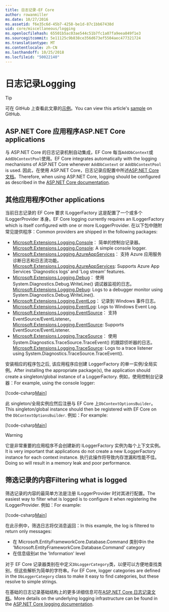 ```yaml
---
title: 日志记录-EF Core
author: rowanmiller
ms.date: 10/27/2016
ms.assetid: f6e35c6d-45b7-4258-be1d-87c1bb67438d
uid: core/miscellaneous/logging
ms.openlocfilehash: 65501b5ac03ae544c51b7fc1a07fa9eea849f1e3
ms.sourcegitcommit: 5e11125c9b838ce356d673ef5504aec477321724
ms.translationtype: MT
ms.contentlocale: zh-CN
ms.lasthandoff: 10/25/2018
ms.locfileid: "50022140"
---
```

# <a name="logging"></a><span data-ttu-id="b2acc-102">日志记录</span><span class="sxs-lookup"><span data-stu-id="b2acc-102">Logging</span></span>

> [!TIP]  
> <span data-ttu-id="b2acc-103">可在 GitHub 上查看此文章的[示例](https://github.com/aspnet/EntityFramework.Docs/tree/master/samples/core/Miscellaneous/Logging)。</span><span class="sxs-lookup"><span data-stu-id="b2acc-103">You can view this article's [sample](https://github.com/aspnet/EntityFramework.Docs/tree/master/samples/core/Miscellaneous/Logging) on GitHub.</span></span>

## <a name="aspnet-core-applications"></a><span data-ttu-id="b2acc-104">ASP.NET Core 应用程序</span><span class="sxs-lookup"><span data-stu-id="b2acc-104">ASP.NET Core applications</span></span>

<span data-ttu-id="b2acc-105">与 ASP.NET Core 的日志记录机制自动集成，EF Core 每当`AddDbContext`或`AddDbContextPool`使用。</span><span class="sxs-lookup"><span data-stu-id="b2acc-105">EF Core integrates automatically with the logging mechanisms of ASP.NET Core whenever `AddDbContext` or `AddDbContextPool` is used.</span></span> <span data-ttu-id="b2acc-106">因此，在使用 ASP.NET Core，日志记录应配置中所述[ASP.NET Core 文档](https://docs.microsoft.com/aspnet/core/fundamentals/logging?tabs=aspnetcore2x)。</span><span class="sxs-lookup"><span data-stu-id="b2acc-106">Therefore, when using ASP.NET Core, logging should be configured as described in the [ASP.NET Core documentation](https://docs.microsoft.com/aspnet/core/fundamentals/logging?tabs=aspnetcore2x).</span></span>

## <a name="other-applications"></a><span data-ttu-id="b2acc-107">其他应用程序</span><span class="sxs-lookup"><span data-stu-id="b2acc-107">Other applications</span></span>

<span data-ttu-id="b2acc-108">当前日志记录的 EF Core 要求 ILoggerFactory 这是配置了一个或多个 ILoggerProvider 本身。</span><span class="sxs-lookup"><span data-stu-id="b2acc-108">EF Core logging currently requires an ILoggerFactory which is itself configured with one or more ILoggerProvider.</span></span> <span data-ttu-id="b2acc-109">在以下包中随附常见提供程序：</span><span class="sxs-lookup"><span data-stu-id="b2acc-109">Common providers are shipped in the following packages:</span></span>

* <span data-ttu-id="b2acc-110">[Microsoft.Extensions.Logging.Console](https://www.nuget.org/packages/Microsoft.Extensions.Logging.Console/)： 简单的控制台记录器。</span><span class="sxs-lookup"><span data-stu-id="b2acc-110">[Microsoft.Extensions.Logging.Console](https://www.nuget.org/packages/Microsoft.Extensions.Logging.Console/): A simple console logger.</span></span>
* <span data-ttu-id="b2acc-111">[Microsoft.Extensions.Logging.AzureAppServices](https://www.nuget.org/packages/Microsoft.Extensions.Logging.AzureAppServices/)： 支持 Azure 应用服务诊断日志和日志流功能。</span><span class="sxs-lookup"><span data-stu-id="b2acc-111">[Microsoft.Extensions.Logging.AzureAppServices](https://www.nuget.org/packages/Microsoft.Extensions.Logging.AzureAppServices/): Supports Azure App Services 'Diagnostics logs' and 'Log stream' features.</span></span>
* <span data-ttu-id="b2acc-112">[Microsoft.Extensions.Logging.Debug](https://www.nuget.org/packages/Microsoft.Extensions.Logging.Debug/)： 使用 System.Diagnostics.Debug.WriteLine() 调试器监视的日志。</span><span class="sxs-lookup"><span data-stu-id="b2acc-112">[Microsoft.Extensions.Logging.Debug](https://www.nuget.org/packages/Microsoft.Extensions.Logging.Debug/): Logs to a debugger monitor using System.Diagnostics.Debug.WriteLine().</span></span>
* <span data-ttu-id="b2acc-113">[Microsoft.Extensions.Logging.EventLog](https://www.nuget.org/packages/Microsoft.Extensions.Logging.EventLog/)： 记录到 Windows 事件日志。</span><span class="sxs-lookup"><span data-stu-id="b2acc-113">[Microsoft.Extensions.Logging.EventLog](https://www.nuget.org/packages/Microsoft.Extensions.Logging.EventLog/): Logs to Windows Event Log.</span></span>
* <span data-ttu-id="b2acc-114">[Microsoft.Extensions.Logging.EventSource](https://www.nuget.org/packages/Microsoft.Extensions.Logging.EventSource/)： 支持 EventSource/EventListener。</span><span class="sxs-lookup"><span data-stu-id="b2acc-114">[Microsoft.Extensions.Logging.EventSource](https://www.nuget.org/packages/Microsoft.Extensions.Logging.EventSource/): Supports EventSource/EventListener.</span></span>
* <span data-ttu-id="b2acc-115">[Microsoft.Extensions.Logging.TraceSource](https://www.nuget.org/packages/Microsoft.Extensions.Logging.TraceSource/)： 使用 System.Diagnostics.TraceSource.TraceEvent() 的跟踪侦听器的日志。</span><span class="sxs-lookup"><span data-stu-id="b2acc-115">[Microsoft.Extensions.Logging.TraceSource](https://www.nuget.org/packages/Microsoft.Extensions.Logging.TraceSource/): Logs to a trace listener using System.Diagnostics.TraceSource.TraceEvent().</span></span>

<span data-ttu-id="b2acc-116">安装相应的程序包之后, 该应用程序应创建 LoggerFactory 的单一实例/全局实例。</span><span class="sxs-lookup"><span data-stu-id="b2acc-116">After installing the appropriate package(s), the application should create a singleton/global instance of a LoggerFactory.</span></span> <span data-ttu-id="b2acc-117">例如，使用控制台记录器：</span><span class="sxs-lookup"><span data-stu-id="b2acc-117">For example, using the console logger:</span></span>

[!code-csharp[Main](../../../samples/core/Miscellaneous/Logging/Logging/BloggingContext.cs#DefineLoggerFactory)]

<span data-ttu-id="b2acc-118">此 singleton/全局实例应然后注册与 EF Core 上`DbContextOptionsBuilder`。</span><span class="sxs-lookup"><span data-stu-id="b2acc-118">This singleton/global instance should then be registered with EF Core on the `DbContextOptionsBuilder`.</span></span> <span data-ttu-id="b2acc-119">例如：</span><span class="sxs-lookup"><span data-stu-id="b2acc-119">For example:</span></span>

[!code-csharp[Main](../../../samples/core/Miscellaneous/Logging/Logging/BloggingContext.cs#RegisterLoggerFactory)]

> [!WARNING]
> <span data-ttu-id="b2acc-120">它是非常重要的应用程序不会创建新的 ILoggerFactory 实例为每个上下文实例。</span><span class="sxs-lookup"><span data-stu-id="b2acc-120">It is very important that applications do not create a new ILoggerFactory instance for each context instance.</span></span> <span data-ttu-id="b2acc-121">执行此操作将导致内存泄漏和性能不佳。</span><span class="sxs-lookup"><span data-stu-id="b2acc-121">Doing so will result in a memory leak and poor performance.</span></span>

## <a name="filtering-what-is-logged"></a><span data-ttu-id="b2acc-122">筛选记录的内容</span><span class="sxs-lookup"><span data-stu-id="b2acc-122">Filtering what is logged</span></span>

<span data-ttu-id="b2acc-123">筛选记录的内容的最简单方法是注册 ILoggerProvider 时对其进行配置。</span><span class="sxs-lookup"><span data-stu-id="b2acc-123">The easiest way to filter what is logged is to configure it when registering the ILoggerProvider.</span></span> <span data-ttu-id="b2acc-124">例如：</span><span class="sxs-lookup"><span data-stu-id="b2acc-124">For example:</span></span>

[!code-csharp[Main](../../../samples/core/Miscellaneous/Logging/Logging/BloggingContextWithFiltering.cs#DefineLoggerFactory)]

<span data-ttu-id="b2acc-125">在此示例中，筛选日志将仅消息返回：</span><span class="sxs-lookup"><span data-stu-id="b2acc-125">In this example, the log is filtered to return only messages:</span></span>
 * <span data-ttu-id="b2acc-126">在 Microsoft.EntityFrameworkCore.Database.Command 类别中</span><span class="sxs-lookup"><span data-stu-id="b2acc-126">in the 'Microsoft.EntityFrameworkCore.Database.Command' category</span></span>
 * <span data-ttu-id="b2acc-127">在信息级别</span><span class="sxs-lookup"><span data-stu-id="b2acc-127">at the 'Information' level</span></span>

<span data-ttu-id="b2acc-128">对于 EF Core 记录器类别在中定义`DbLoggerCategory`类，以便可以方便地查找类别，但这些解析为简单的字符串。</span><span class="sxs-lookup"><span data-stu-id="b2acc-128">For EF Core, logger categories are defined in the `DbLoggerCategory` class to make it easy to find categories, but these resolve to simple strings.</span></span>

<span data-ttu-id="b2acc-129">在基础的日志记录基础结构上的更多详细信息可在[ASP.NET Core 日志记录文档](https://docs.microsoft.com/aspnet/core/fundamentals/logging?tabs=aspnetcore2x)。</span><span class="sxs-lookup"><span data-stu-id="b2acc-129">More details on the underlying logging infrastructure can be found in the [ASP.NET Core logging documentation](https://docs.microsoft.com/aspnet/core/fundamentals/logging?tabs=aspnetcore2x).</span></span>
